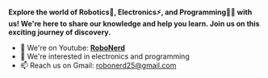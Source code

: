 <b> Explore the world of Robotics🤖, Electronics⚡, and Programming👨‍💻 with us! 
We're here to share our knowledge and help you learn. Join us on this exciting journey of discovery. </b>

- 🎥 We're on Youtube: <a href="https://www.youtube.com/@RoboNerd-25"><b>RoboNerd</b></a>
- 👀 We're interested in electronics and programming
- 📫 Reach us on Gmail: robonerd25@gmail.com

<!---
RoboNerd25/RoboNerd25 is a ✨ special ✨ repository because its `README.md` (this file) appears on your GitHub profile.
You can click the Preview link to take a look at your changes.
--->
